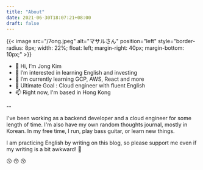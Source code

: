 ```yaml
---
title: "About"
date: 2021-06-30T18:07:21+08:00
draft: false
---
```


{{< image src="/7ong.jpeg" alt="マサルさん" position="left" style="border-radius: 8px; width: 22%; float: left; margin-right: 40px; margin-bottom: 10px;" >}}

- 👋 Hi, I’m Jong Kim
- 👀 I’m interested in learning English and investing
- 🌱 I’m currently learning GCP, AWS, React and more
- 🎯 Ultimate Goal : Cloud engineer with fluent English
- 📫 Right now, I'm based in Hong Kong

--

I've been working as a backend developer and a cloud engineer for some length of time. 
I'm also have my own random thoughts journal, mostly in Korean.
In my free time, I run, play bass guitar, or learn new things.

I am practicing English by writing on this blog, so please support me even if my writing is a bit awkward! 🙏

😗 😙 😚